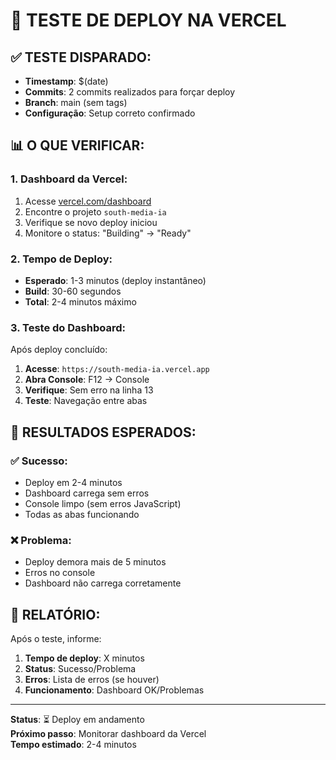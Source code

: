 # 🚀 TESTE DE DEPLOY NA VERCEL

## ✅ **TESTE DISPARADO:**
- **Timestamp**: $(date)
- **Commits**: 2 commits realizados para forçar deploy
- **Branch**: main (sem tags)
- **Configuração**: Setup correto confirmado

## 📊 **O QUE VERIFICAR:**

### **1. Dashboard da Vercel:**
1. Acesse [vercel.com/dashboard](https://vercel.com/dashboard)
2. Encontre o projeto `south-media-ia`
3. Verifique se novo deploy iniciou
4. Monitore o status: "Building" → "Ready"

### **2. Tempo de Deploy:**
- **Esperado**: 1-3 minutos (deploy instantâneo)
- **Build**: 30-60 segundos
- **Total**: 2-4 minutos máximo

### **3. Teste do Dashboard:**
Após deploy concluído:
1. **Acesse**: `https://south-media-ia.vercel.app`
2. **Abra Console**: F12 → Console
3. **Verifique**: Sem erro na linha 13
4. **Teste**: Navegação entre abas

## 🎯 **RESULTADOS ESPERADOS:**

### **✅ Sucesso:**
- Deploy em 2-4 minutos
- Dashboard carrega sem erros
- Console limpo (sem erros JavaScript)
- Todas as abas funcionando

### **❌ Problema:**
- Deploy demora mais de 5 minutos
- Erros no console
- Dashboard não carrega corretamente

## 📝 **RELATÓRIO:**
Após o teste, informe:
1. **Tempo de deploy**: X minutos
2. **Status**: Sucesso/Problema
3. **Erros**: Lista de erros (se houver)
4. **Funcionamento**: Dashboard OK/Problemas

---

**Status**: ⏳ Deploy em andamento  
**Próximo passo**: Monitorar dashboard da Vercel  
**Tempo estimado**: 2-4 minutos
